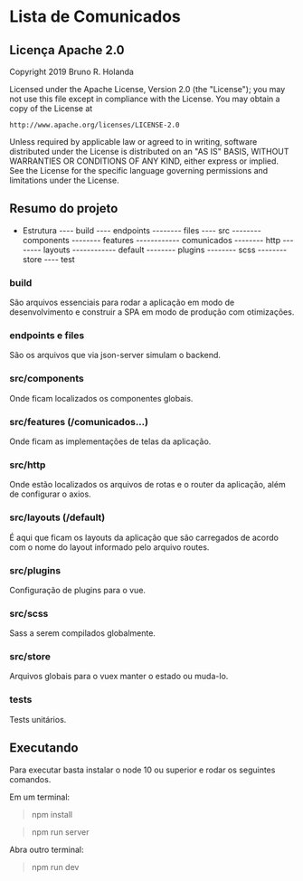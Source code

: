 # Lista de Comunicados

## Licença Apache 2.0

Copyright 2019 Bruno R. Holanda

Licensed under the Apache License, Version 2.0 (the "License");
you may not use this file except in compliance with the License.
You may obtain a copy of the License at

    http://www.apache.org/licenses/LICENSE-2.0

Unless required by applicable law or agreed to in writing, software
distributed under the License is distributed on an "AS IS" BASIS,
WITHOUT WARRANTIES OR CONDITIONS OF ANY KIND, either express or implied.
See the License for the specific language governing permissions and
limitations under the License.

## Resumo do projeto

 - Estrutura
    ---- build
    ---- endpoints
    -------- files
    ---- src
    -------- components
    -------- features
    ------------ comunicados
    -------- http
    -------- layouts
    ------------ default
    -------- plugins
    -------- scss
    -------- store
    ---- test

### build

São arquivos essenciais para rodar a aplicação em modo de desenvolvimento e construir a SPA em modo de produção com otimizações.

### endpoints e files

São os arquivos que via json-server simulam o backend.

### src/components

Onde ficam localizados os componentes globais.

### src/features (/comunicados...)

Onde ficam as implementações de telas da aplicação.

### src/http

Onde estão localizados os arquivos de rotas e o router da aplicação, além de configurar o axios.

### src/layouts (/default)

É aqui que ficam os layouts da aplicação que são carregados de acordo com o nome do layout informado pelo arquivo routes.

### src/plugins

Configuração de plugins para o vue.

### src/scss

Sass a serem compilados globalmente.

### src/store

Arquivos globais para o vuex manter o estado ou muda-lo.

### tests

Tests unitários.

## Executando

Para executar basta instalar o node 10 ou superior e rodar os seguintes comandos.

Em um terminal:

> npm install

> npm run server

Abra outro terminal:

> npm run dev
